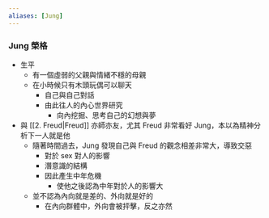 ```yaml
---
aliases: [Jung]
---
```


### Jung 榮格
- 生平
	- 有一個虛弱的父親與情緒不穩的母親
	- 在小時候只有木頭玩偶可以聊天
		- 自己與自己對話
		- 由此往人的內心世界研究
			- 向內挖掘、思考自己的幻想與夢
- 與 [[2. Freud|Freud]] 亦師亦友，尤其 Freud 非常看好 Jung，本以為精神分析下一人就是他
	- 隨著時間過去，Jung 發現自己與 Freud 的觀念相差非常大，導致交惡
		- 對於 sex 對人的影響
		- 潛意識的結構
		- 因此產生中年危機
			- 使他之後認為中年對於人的影響大
	- 並不認為內向就是差的、外向就是好的
		- 在內向群體中，外向會被抨擊，反之亦然